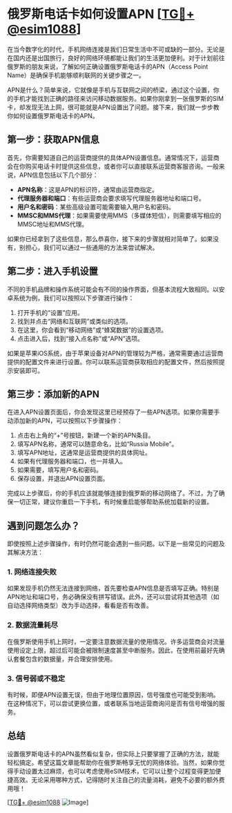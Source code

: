 # 俄罗斯电话卡如何设置APN [[TG💪+ @esim1088](https://t.me/s/esim1088)]

在当今数字化的时代，手机网络连接是我们日常生活中不可或缺的一部分。无论是在国内还是出国旅行，良好的网络环境都能让我们的生活更加便利。对于计划前往俄罗斯的朋友来说，了解如何正确设置俄罗斯电话卡的APN（Access Point Name）是确保手机能够顺利联网的关键步骤之一。

APN是什么？简单来说，它就像是手机与互联网之间的桥梁，通过这个设置，你的手机才能找到正确的路径来访问移动数据服务。如果你刚拿到一张俄罗斯的SIM卡，却发现无法上网，很可能就是APN设置出了问题。接下来，我们就一步步教你如何设置俄罗斯电话卡的APN。

## 第一步：获取APN信息

首先，你需要知道自己的运营商提供的具体APN设置信息。通常情况下，运营商会在你购买电话卡时提供这些信息，或者你可以直接联系运营商客服咨询。一般来说，APN信息包括以下几个部分：

- **APN名称**：这是APN的标识符，通常由运营商指定。
- **代理服务器和端口**：有些运营商会要求填写代理服务器地址和端口号。
- **用户名和密码**：某些高级设置可能需要输入用户名和密码。
- **MMSC和MMS代理**：如果需要使用MMS（多媒体短信），则需要填写相应的MMSC地址和MMS代理。

如果你已经拿到了这些信息，那么恭喜你，接下来的步骤就相对简单了。如果没有，别担心，我们可以通过一些通用的方法来尝试解决。

## 第二步：进入手机设置

不同的手机品牌和操作系统可能会有不同的操作界面，但基本流程大致相同。以安卓系统为例，我们可以按照以下步骤进行操作：

1. 打开手机的“设置”应用。
2. 找到并点击“网络和互联网”或类似的选项。
3. 在这里，你会看到“移动网络”或“蜂窝数据”的设置选项。
4. 点击进入后，找到“接入点名称”或“APN”选项。

如果是苹果iOS系统，由于苹果设备对APN的管理较为严格，通常需要通过运营商提供的配置文件来进行设置。你可以联系运营商获取相应的配置文件，然后按照提示安装即可。

## 第三步：添加新的APN

在进入APN设置页面后，你会发现这里已经预存了一些APN选项。如果你需要手动添加新的APN，可以按照以下步骤操作：

1. 点击右上角的“+”号按钮，新建一个新的APN条目。
2. 填写APN名称，通常可以随意命名，比如“Russia Mobile”。
3. 填写APN地址，这通常是运营商提供的具体网址。
4. 如果有代理服务器和端口，也一并填入。
5. 如果需要，填写用户名和密码。
6. 保存设置，并退出APN设置页面。

完成以上步骤后，你的手机应该就能够连接到俄罗斯的移动网络了。不过，为了确保一切正常，建议你重启一下手机，有时候重启能够帮助系统加载新的设置。

## 遇到问题怎么办？

即使按照上述步骤操作，有时仍然可能会遇到一些问题。以下是一些常见的问题及其解决方法：

### 1. 网络连接失败

如果发现手机仍然无法连接到网络，首先要检查APN信息是否填写正确。特别是APN地址和端口号，务必确保没有拼写错误。此外，还可以尝试将其他选项（如自动选择网络类型）改为手动选择，看看是否有改善。

### 2. 数据流量耗尽

在俄罗斯使用手机上网时，一定要注意数据流量的使用情况。许多运营商会对流量使用设定上限，超过后可能会被限制速度甚至中断服务。因此，在使用前最好先确认套餐包含的数据量，并合理安排使用。

### 3. 信号弱或不稳定

有时候，即便APN设置无误，但由于地理位置原因，信号强度也可能受到影响。在这种情况下，可以尝试更换位置，或者联系当地运营商询问是否有信号增强的服务。

## 总结

设置俄罗斯电话卡的APN虽然看似复杂，但实际上只要掌握了正确的方法，就能轻松搞定。希望这篇文章能帮助你在俄罗斯畅享无忧的网络体验。当然，如果你觉得手动设置太过麻烦，也可以考虑使用eSIM技术，它可以让整个过程变得更加便捷高效。无论采用哪种方式，记得随时关注自己的流量消耗，避免不必要的额外费用哦！

[[TG💪+ @esim1088](https://t.me/s/esim1088) ![Image](https://i.postimg.cc/4NQfJmqS/Snipaste-2025-05-13-00-14-12.png)]